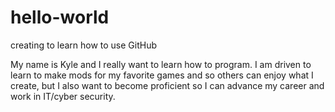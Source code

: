 # hello-world
creating to learn how to use GitHub

My name is Kyle and I really want to learn how to program. I am driven to learn to make mods for my favorite games and so others can enjoy what I create, but I also want to become proficient so I can advance my career and work in IT/cyber security.

